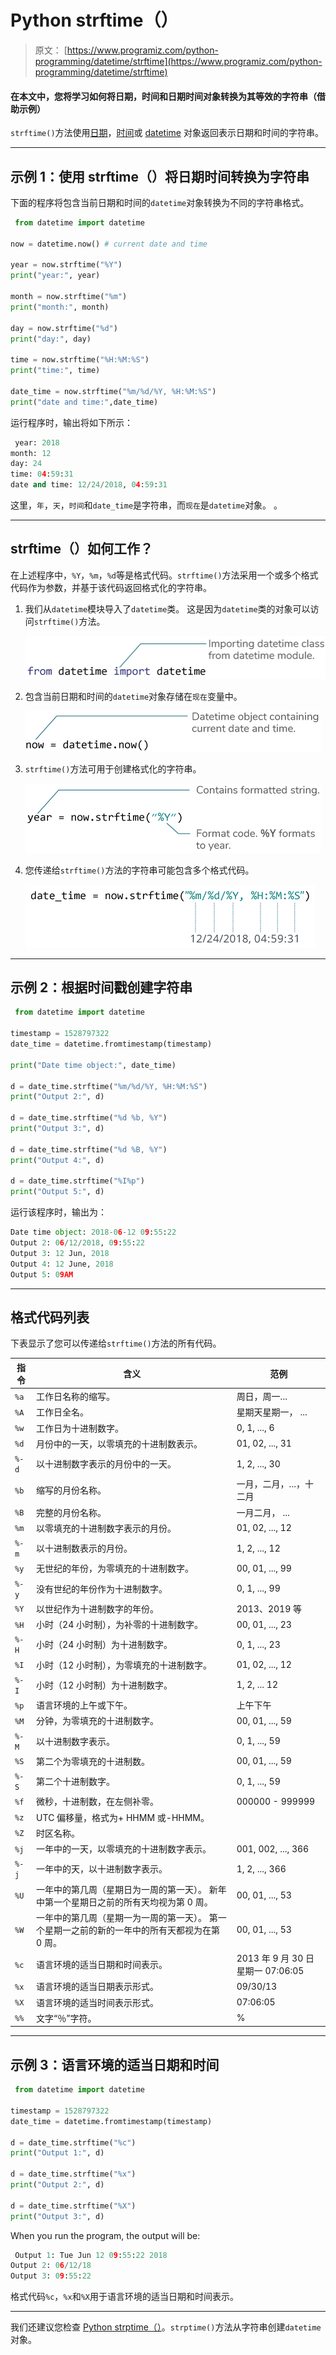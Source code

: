 # Python strftime（）

> 原文： [https://www.programiz.com/python-programming/datetime/strftime](https://www.programiz.com/python-programming/datetime/strftime)

#### 在本文中，您将学习如何将日期，时间和日期时间对象转换为其等效的字符串（借助示例）

`strftime()`方法使用[日期](/python-programming/datetime#date)，[时间](/python-programming/datetime#time)或 [datetime](/python-programming/datetime#datetime) 对象返回表示日期和时间的字符串。

* * *

## 示例 1：使用 strftime（）将日期时间转换为字符串

下面的程序将包含当前日期和时间的`datetime`对象转换为不同的字符串格式。

```py
 from datetime import datetime

now = datetime.now() # current date and time

year = now.strftime("%Y")
print("year:", year)

month = now.strftime("%m")
print("month:", month)

day = now.strftime("%d")
print("day:", day)

time = now.strftime("%H:%M:%S")
print("time:", time)

date_time = now.strftime("%m/%d/%Y, %H:%M:%S")
print("date and time:",date_time) 
```

运行程序时，输出将如下所示：

```py
 year: 2018
month: 12
day: 24
time: 04:59:31
date and time: 12/24/2018, 04:59:31 
```

这里，`年`，`天`，`时间`和`date_time`是字符串，而`现在`是`datetime`对象。 。

* * *

## strftime（）如何工作？

在上述程序中，`%Y`，`%m`，`%d`等是格式代码。`strftime()`方法采用一个或多个格式代码作为参数，并基于该代码返回格式化的字符串。

1.  我们从`datetime`模块导入了`datetime`类。 这是因为`datetime`类的对象可以访问`strftime()`方法。

    ![Import datetime module in Python](img/6ffb8cd5e0ca354d9502d7309a685cdb.png)

2.  包含当前日期和时间的`datetime`对象存储在`现在`变量中。

    ![datetime object containing current date and time](img/0a9344ea18152f8a0a0898e93d54f80a.png)

3.  `strftime()`方法可用于创建格式化的字符串。

    ![Python strftime() example](img/782f065f6a4c964698085e24e5e8d5a6.png)

4.  您传递给`strftime()`方法的字符串可能包含多个格式代码。

    ![Python strftime() example](img/f4dad21b7512fdb586bf10c44dd59781.png)

* * *

## 示例 2：根据时间戳创建字符串

```py
 from datetime import datetime

timestamp = 1528797322
date_time = datetime.fromtimestamp(timestamp)

print("Date time object:", date_time)

d = date_time.strftime("%m/%d/%Y, %H:%M:%S")
print("Output 2:", d)	

d = date_time.strftime("%d %b, %Y")
print("Output 3:", d)

d = date_time.strftime("%d %B, %Y")
print("Output 4:", d)

d = date_time.strftime("%I%p")
print("Output 5:", d) 
```

运行该程序时，输出为：

```py
Date time object: 2018-06-12 09:55:22
Output 2: 06/12/2018, 09:55:22
Output 3: 12 Jun, 2018
Output 4: 12 June, 2018
Output 5: 09AM 
```

* * *

## 格式代码列表

下表显示了您可以传递给`strftime()`方法的所有代码。

| **指令** | **含义** | **范例** |
| --- | --- | --- |
| `%a` | 工作日名称的缩写。 | 周日，周一... |
| `%A` | 工作日全名。 | 星期天星期一， ... |
| `%w` | 工作日为十进制数字。 | 0, 1, ..., 6 |
| `%d` | 月份中的一天，以零填充的十进制数表示。 | 01, 02, ..., 31 |
| `%-d` | 以十进制数字表示的月份中的一天。 | 1, 2, ..., 30 |
| `%b` | 缩写的月份名称。 | 一月，二月，...，十二月 |
| `%B` | 完整的月份名称。 | 一月二月， ... |
| `%m` | 以零填充的十进制数字表示的月份。 | 01, 02, ..., 12 |
| `%-m` | 以十进制数表示的月份。 | 1, 2, ..., 12 |
| `%y` | 无世纪的年份，为零填充的十进制数字。 | 00, 01, ..., 99 |
| `%-y` | 没有世纪的年份作为十进制数字。 | 0, 1, ..., 99 |
| `%Y` | 以世纪作为十进制数字的年份。 | 2013、2019 等 |
| `%H` | 小时（24 小时制），为补零的十进制数字。 | 00, 01, ..., 23 |
| `%-H` | 小时（24 小时制）为十进制数字。 | 0, 1, ..., 23 |
| `%I` | 小时（12 小时制），为零填充的十进制数字。 | 01, 02, ..., 12 |
| `%-I` | 小时（12 小时制）为十进制数字。 | 1, 2, ... 12 |
| `%p` | 语言环境的上午或下午。 | 上午下午 |
| `%M` | 分钟，为零填充的十进制数字。 | 00, 01, ..., 59 |
| `%-M` | 以十进制数字表示。 | 0, 1, ..., 59 |
| `%S` | 第二个为零填充的十进制数。 | 00, 01, ..., 59 |
| `%-S` | 第二个十进制数字。 | 0, 1, ..., 59 |
| `%f` | 微秒，十进制数，在左侧补零。 | 000000 - 999999 |
| `%z` | UTC 偏移量，格式为+ HHMM 或-HHMM。 |   |
| `%Z` | 时区名称。 |   |
| `%j` | 一年中的一天，以零填充的十进制数字表示。 | 001, 002, ..., 366 |
| `%-j` | 一年中的天，以十进制数字表示。 | 1, 2, ..., 366 |
| `%U` | 一年中的第几周（星期日为一周的第一天）。 新年中第一个星期日之前的所有天均视为第 0 周。 | 00, 01, ..., 53 |
| `%W` | 一年中的第几周（星期一为一周的第一天）。 第一个星期一之前的新的一年中的所有天都视为在第 0 周。 | 00, 01, ..., 53 |
| `%c` | 语言环境的适当日期和时间表示。 | 2013 年 9 月 30 日星期一 07:06:05 |
| `%x` | 语言环境的适当日期表示形式。 | 09/30/13 |
| `%X` | 语言环境的适当时间表示形式。 | 07:06:05 |
| `%%` | 文字“％”字符。 | % |

* * *

## 示例 3：语言环境的适当日期和时间

```py
 from datetime import datetime

timestamp = 1528797322
date_time = datetime.fromtimestamp(timestamp)

d = date_time.strftime("%c")
print("Output 1:", d)	

d = date_time.strftime("%x")
print("Output 2:", d)

d = date_time.strftime("%X")
print("Output 3:", d) 
```

When you run the program, the output will be:

```py
 Output 1: Tue Jun 12 09:55:22 2018
Output 2: 06/12/18
Output 3: 09:55:22 
```

格式代码`%c`，`%x`和`%X`用于语言环境的适当日期和时间表示。

* * *

我们还建议您检查 [Python strptime（）](/python-programming/datetime/strptime "strptime()")。`strptime()`方法从字符串创建`datetime`对象。